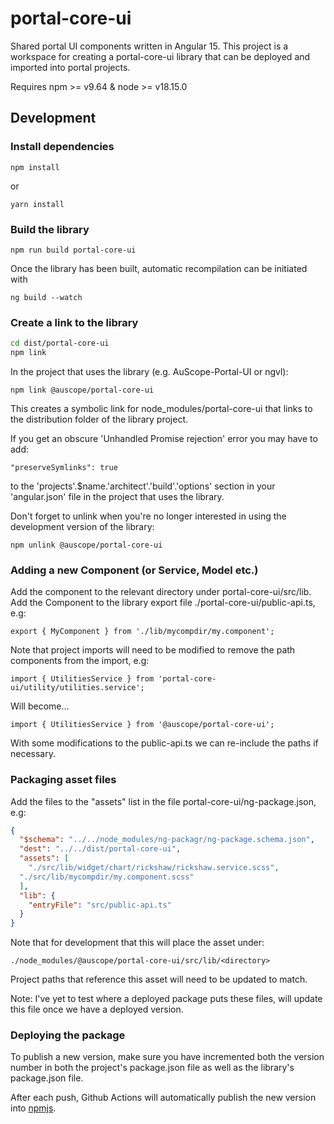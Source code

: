 # portal-core-ui
Shared portal UI components written in Angular 15. This project is a workspace for creating a portal-core-ui library that can be deployed and imported into portal projects.

Requires npm >= v9.64  & node >= v18.15.0

## Development

### Install dependencies

```
npm install
```

or

```
yarn install
```

### Build the library

```
npm run build portal-core-ui
```

Once the library has been built, automatic recompilation can be initiated with
```
ng build --watch
```

### Create a link to the library

``` bash
cd dist/portal-core-ui
npm link
```

In the project that uses the library (e.g. AuScope-Portal-UI or ngvl):

```
npm link @auscope/portal-core-ui
```

This creates a symbolic link for node_modules/portal-core-ui that links to the distribution folder of the library project.

If you get an obscure 'Unhandled Promise rejection' error you may have to add:

```
"preserveSymlinks": true
```

to the 'projects'.$name.'architect'.'build'.'options' section in your 'angular.json' file in the project that uses the library.

Don't forget to unlink when you're no longer interested in using the development version of the library:

```
npm unlink @auscope/portal-core-ui
```

### Adding a new Component (or Service, Model etc.)

Add the component to the relevant directory under portal-core-ui/src/lib.
Add the Component to the library export file ./portal-core-ui/public-api.ts, e.g:

```
export { MyComponent } from './lib/mycompdir/my.component';
```

Note that project imports will need to be modified to remove the path components from the import, e.g:

`import { UtilitiesService } from 'portal-core-ui/utility/utilities.service';`

Will become...

```
import { UtilitiesService } from '@auscope/portal-core-ui';
```

With some modifications to the public-api.ts we can re-include the paths if necessary.

### Packaging asset files

Add the files to the "assets" list in the file portal-core-ui/ng-package.json, e.g:

``` json
{
  "$schema": "../../node_modules/ng-packagr/ng-package.schema.json",
  "dest": "../../dist/portal-core-ui",
  "assets": [
    "./src/lib/widget/chart/rickshaw/rickshaw.service.scss",
  "./src/lib/mycompdir/my.component.scss"
  ],
  "lib": {
    "entryFile": "src/public-api.ts"
  }
}
```

Note that for development that this will place the asset under:

`./node_modules/@auscope/portal-core-ui/src/lib/<directory>`

Project paths that reference this asset will need to be updated to match.

Note: I've yet to test where a deployed package puts these files, will update this file once we have a deployed version.

### Deploying the package 

To publish a new version, make sure you have incremented both the version number in both the project's package.json file as well as the library's package.json file.

After each push, Github Actions will automatically publish the new version into [npmjs](https://www.npmjs.com/package/@auscope/portal-core-ui).
